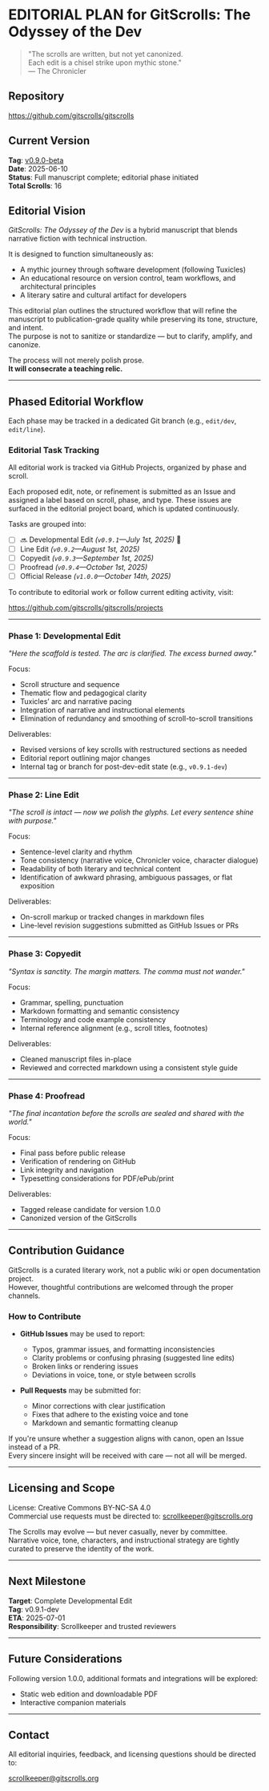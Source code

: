 # EDITORIAL PLAN for GitScrolls: The Odyssey of the Dev

> "The scrolls are written, but not yet canonized.  
> Each edit is a chisel strike upon mythic stone."  
> — The Chronicler

## Repository

<https://github.com/gitscrolls/gitscrolls>

## Current Version

**Tag**: [v0.9.0-beta](https://github.com/gitscrolls/gitscrolls/releases/tag/v0.9.0-beta)  
**Date**: 2025-06-10  
**Status**: Full manuscript complete; editorial phase initiated  
**Total Scrolls**: 16

## Editorial Vision

*GitScrolls: The Odyssey of the Dev* is a hybrid manuscript that blends narrative fiction with technical instruction.  

It is designed to function simultaneously as:

- A mythic journey through software development (following Tuxicles)  
- An educational resource on version control, team workflows, and architectural principles  
- A literary satire and cultural artifact for developers

This editorial plan outlines the structured workflow that will refine the manuscript to publication-grade quality while preserving its tone, structure, and intent.  
The purpose is not to sanitize or standardize — but to clarify, amplify, and canonize.

The process will not merely polish prose.  
**It will consecrate a teaching relic.**

---

## Phased Editorial Workflow

Each phase may be tracked in a dedicated Git branch (e.g., `edit/dev`, `edit/line`).

### Editorial Task Tracking  

All editorial work is tracked via GitHub Projects, organized by phase and scroll.  

Each proposed edit, note, or refinement is submitted as an Issue and assigned a label based on scroll, phase, and type. These issues are surfaced in the editorial project board, which is updated continuously.  

Tasks are grouped into:

- [ ] 🔜 Developmental Edit *(`v0.9.1`—July 1st, 2025)* 🔄
- [ ] Line Edit *(`v0.9.2`—August 1st, 2025)*
- [ ] Copyedit *(`v0.9.3`—September 1st, 2025)*
- [ ] Proofread *(`v0.9.4`—October 1st, 2025)*
- [ ] Official Release *(`v1.0.0`—October 14th, 2025)*

To contribute to editorial work or follow current editing activity, visit:  

<https://github.com/gitscrolls/gitscrolls/projects>

---

### Phase 1: Developmental Edit  

*"Here the scaffold is tested. The arc is clarified. The excess burned away."*

Focus:

- Scroll structure and sequence  
- Thematic flow and pedagogical clarity  
- Tuxicles’ arc and narrative pacing  
- Integration of narrative and instructional elements  
- Elimination of redundancy and smoothing of scroll-to-scroll transitions

Deliverables:

- Revised versions of key scrolls with restructured sections as needed  
- Editorial report outlining major changes  
- Internal tag or branch for post-dev-edit state (e.g., `v0.9.1-dev`)

---

### Phase 2: Line Edit  

*"The scroll is intact — now we polish the glyphs. Let every sentence shine with purpose."*

Focus:

- Sentence-level clarity and rhythm  
- Tone consistency (narrative voice, Chronicler voice, character dialogue)  
- Readability of both literary and technical content  
- Identification of awkward phrasing, ambiguous passages, or flat exposition

Deliverables:

- On-scroll markup or tracked changes in markdown files  
- Line-level revision suggestions submitted as GitHub Issues or PRs

---

### Phase 3: Copyedit  

*"Syntax is sanctity. The margin matters. The comma must not wander."*

Focus:

- Grammar, spelling, punctuation  
- Markdown formatting and semantic consistency  
- Terminology and code example consistency  
- Internal reference alignment (e.g., scroll titles, footnotes)

Deliverables:

- Cleaned manuscript files in-place  
- Reviewed and corrected markdown using a consistent style guide

---

### Phase 4: Proofread  

*"The final incantation before the scrolls are sealed and shared with the world."*

Focus:

- Final pass before public release  
- Verification of rendering on GitHub  
- Link integrity and navigation  
- Typesetting considerations for PDF/ePub/print

Deliverables:

- Tagged release candidate for version 1.0.0  
- Canonized version of the GitScrolls

---

## Contribution Guidance

GitScrolls is a curated literary work, not a public wiki or open documentation project.  
However, thoughtful contributions are welcomed through the proper channels.

### How to Contribute

- **GitHub Issues** may be used to report:
    - Typos, grammar issues, and formatting inconsistencies  
    - Clarity problems or confusing phrasing (suggested line edits)  
    - Broken links or rendering issues  
    - Deviations in voice, tone, or style between scrolls

- **Pull Requests** may be submitted for:
    - Minor corrections with clear justification  
    - Fixes that adhere to the existing voice and tone  
    - Markdown and semantic formatting cleanup

If you're unsure whether a suggestion aligns with canon, open an Issue instead of a PR.  
Every sincere insight will be received with care — not all will be merged.

---

## Licensing and Scope

License: Creative Commons BY-NC-SA 4.0  
Commercial use requests must be directed to: <scrollkeeper@gitscrolls.org>

The Scrolls may evolve — but never casually, never by committee.  
Narrative voice, tone, characters, and instructional strategy are tightly curated to preserve the identity of the work.

---

## Next Milestone

**Target**: Complete Developmental Edit  
**Tag**: v0.9.1-dev  
**ETA**: 2025-07-01  
**Responsibility**: Scrollkeeper and trusted reviewers

---

## Future Considerations

Following version 1.0.0, additional formats and integrations will be explored:

- Static web edition and downloadable PDF  
- Interactive companion materials  

---

## Contact

All editorial inquiries, feedback, and licensing questions should be directed to:

<scrollkeeper@gitscrolls.org>
